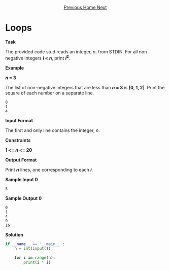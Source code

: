 <p style="width: 100%; text-align: center">
    <a href="https://github.com/Kevin-Lago/python-hackerrank-solutions/tree/main/src/introduction/python_division">
        Previous
    </a>
    <a style="width: 100%; text-align: center" href="https://github.com/Kevin-Lago/python-hackerrank-solutions">
        Home
    </a>
    <a href="https://github.com/Kevin-Lago/python-hackerrank-solutions/tree/main/src/introduction/write_a_function">
        Next
    </a>
</p>

# Loops

__Task__

The provided code stud reads an integer, _n_, from STDIN. For all non-negative integers ___i_ < _n___, print ___i_<sup>2</sup>__.

__Example__

___n_ = 3__

The list of non-negative integers that are less than ___n_ = 3__ is __[0, 1, 2]__. Print the square of each number on a separate line.

```
0
1
4
```

__Input Format__

The first and only line contains the integer, _n_.

__Constraints__

__1 <= _n_ <= 20__

__Output Format__

Print ___n___ lines, one corresponding to each ___i___.

__Sample Input 0__

```
5
```

__Sample Output 0__

```
0
1
4
9
16
```

__Solution__

```python
if __name__ == '__main__':
    n = int(input())

    for i in range(n):
        print(i * i)
```
